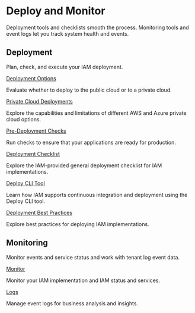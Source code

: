 # Deploy and Monitor

Deployment tools and checklists smooth the process. Monitoring tools and event logs let you track system health and events.

## Deployment
Plan, check, and execute your IAM deployment.

[Deployment Options]()

Evaluate whether to deploy to the public cloud or to a private cloud.

[Private Cloud Deployments]()

Explore the capabilities and limitations of different AWS and Azure private cloud options.

[Pre-Deployment Checks]()

Run checks to ensure that your applications are ready for production.

[Deployment Checklist]()

Explore the IAM-provided general deployment checklist for IAM implementations.

[Deploy CLI Tool]()

Learn how IAM supports continuous integration and deployment using the Deploy CLI tool.

[Deployment Best Practices]()

Explore best practices for deploying IAM implementations.

## Monitoring

Monitor events and service status and work with tenant log event data.

[Monitor]()

Monitor your IAM implementation and IAM status and services.

[Logs]()

Manage event logs for business analysis and insights. 